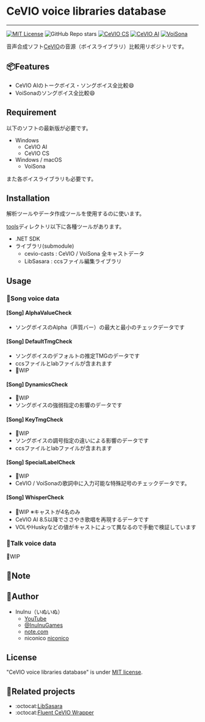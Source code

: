 # CeVIO voice libraries database



----
[![MIT License](http://img.shields.io/badge/license-MIT-blue.svg?style=flat)](LICENSE) ![GitHub Repo stars](https://img.shields.io/github/stars/InuInu2022/CeVIOVoiceLibDB?label=%E2%98%85&logo=github)
[![CeVIO CS](https://img.shields.io/badge/CeVIO_Creative_Studio-7.0-d08cbb.svg?logo=&style=flat)](https://cevio.jp/) [![CeVIO AI](https://img.shields.io/badge/CeVIO_AI-8.5-lightgray.svg?logo=&style=flat)](https://cevio.jp/) [![VoiSona](https://img.shields.io/badge/VoiSona-1.5-53abdb.svg?logo=&style=flat)](https://voisona.com/)

音声合成ソフト[CeVIO](https://cevio.jp/)の音源（ボイスライブラリ）比較用リポジトリです。

<!--
## DEMO
-->

## 📦Features

* CeVIO AIのトークボイス・ソングボイス全比較:smile:
* VoiSonaのソングボイス全比較:smile:

## Requirement

以下のソフトの最新版が必要です。

* Windows
  * CeVIO AI
  * CeVIO CS
* Windows / macOS
  * VoiSona

また各ボイスライブラリも必要です。

## Installation

解析ツールやデータ作成ツールを使用するのに使います。

[tools](./tools/)ディレクトリ以下に各種ツールがあります。

* .NET SDK
* ライブラリ(submodule)
  * cevio-casts : CeVIO / VoiSona 全キャストデータ
  * LibSasara : ccsファイル編集ライブラリ

## Usage

### 🧪Song voice data

#### [Song] AlphaValueCheck

* ソングボイスのAlpha（声質バー）の最大と最小のチェックデータです

#### [Song] DefaultTmgCheck

* ソングボイスのデフォルトの推定TMGのデータです
* ccsファイルとlabファイルが含まれます
* :construction_worker:WIP

#### [Song] DynamicsCheck

* :construction_worker:WIP
* ソングボイスの強弱指定の影響のデータです

#### [Song] KeyTmgCheck

* :construction_worker:WIP
* ソングボイスの調号指定の違いによる影響のデータです
* ccsファイルとlabファイルが含まれます

#### [Song] SpecialLabelCheck

* :construction_worker:WIP
* CeVIO / VoiSonaの歌詞中に入力可能な特殊記号のチェックデータです。

#### [Song] WhisperCheck

* :construction_worker:WIP ※キャストが4名のみ
* CeVIO AI 8.5以降でささやき歌唱を再現するデータです
* VOLやHuskyなどの値がキャストによって異なるので手動で検証しています

### 🧪Talk voice data

:construction_worker:WIP

## 📓Note

## :dog:Author

* InuInu（いぬいぬ）
  * [YouTube](https://bit.ly/InuInuMusic)
  * [@InuInuGames](https://twitter.com/InuInuGames)
  * [note.com](https://note.com/inuinu_)
  * niconico [niconico](https://nico.ms/user/98013232)

## License

"CeVIO voice libraries database" is under [MIT license](https://en.wikipedia.org/wiki/MIT_License).

## :link:Related projects

* :octocat:[LibSasara](https://github.com/InuInu2022/LibSasara)
* :octocat:[Fluent CeVIO Wrapper](https://github.com/InuInu2022/FluentCeVIOWrapper)